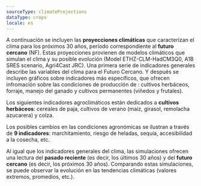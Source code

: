 ```yaml
---
sourceType: climateProjections
dataType: crops
locale: es
---
```

A continuación se incluyen las **proyecciones climáticas** que caracterizan el clima para los próximos 30 años, período correspondiente al **futuro cercano** (NF). Estas proyecciones provienen de modelos climáticos que simulan el clima y su posible evolución (Model ETHZ-CLM-HadCM3Q0, A1B SRES scenario, Agri4Cast JRC).
Una primera serie de indicadores generales describe las variables del clima para el Futuro Cercano. Y después se incluyen gráficos sobre indicadores más específicos, que ofrecen infromación sobre las condiciones de producción de : cultivos herbáceos, forraje, manejo del ganado y cultivos permanentes (viñedos y frutales).

Los siguientes indicadores agroclimáticos están dedicados a **cultivos
herbáceos**: cereales de paja, cultivos de verano (maíz, girasol, remolacha
azucarera) y colza.

Los posibles cambios en las condiciones agronómicas se ilustran a través de **9
indicadores**: marchitamiento, riesgo de heladas, sequía, accesibilidad a la
cosecha, etc.

Al igual que los indicadores generales del clima, las simulaciones ofrecen una
lectura del **pasado reciente** (es decir, los últimos 30 años) y del **futuro
cercano** (es decir, los próximos 30 años). Comparando estas simulaciones, se
puede observar la evolución en las tendencias climáticas (valores extremos,
promedios, etc.).
